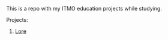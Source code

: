 This is a repo with my ITMO education projects while studying.  

Projects:  
1. [Lore](https://yourunb.github.io/ITMO/lore/)